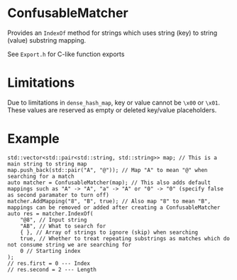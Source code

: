 # ConfusableMatcher
Provides an `IndexOf` method for strings which uses string (key) to string (value) substring mapping.

See `Export.h` for C-like function exports

# Limitations

Due to limitations in `dense_hash_map`, key or value cannot be `\x00` or `\x01`. These values are reserved as empty or deleted key/value placeholders.

# Example

```
std::vector<std::pair<std::string, std::string>> map; // This is a main string to string map
map.push_back(std::pair("A", "@")); // Map "A" to mean "@" when searching for a match
auto matcher = ConfusableMatcher(map); // This also adds default mappings such as "A" -> "A", "a" -> "A" or "0" -> "0" (specify false as second paramater to turn off)
matcher.AddMapping("8", "B", true); // Also map "8" to mean "B", mappings can be removed or added after creating a ConfusableMatcher
auto res = matcher.IndexOf(
    "@8", // Input string
    "AB", // What to search for
    { }, // Array of strings to ignore (skip) when searching
    true, // Whether to treat repeating substrings as matches which do not consume string we are searching for
    0 // Starting index
);
// res.first = 0 --- Index
// res.second = 2 --- Length
```
